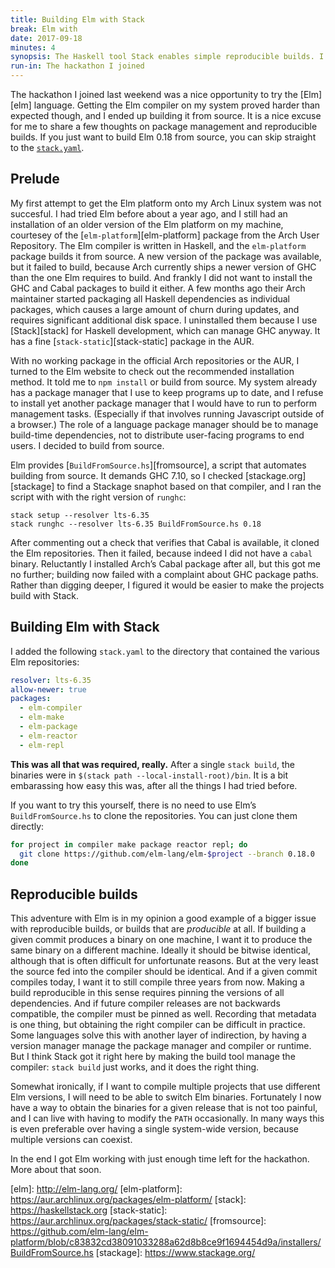 ```yaml
---
title: Building Elm with Stack
break: Elm with
date: 2017-09-18
minutes: 4
synopsis: The Haskell tool Stack enables simple reproducible builds. I used it to build the Elm compiler from source.
run-in: The hackathon I joined
---
```


The hackathon I joined last weekend was a nice opportunity to try the [Elm][elm] language.
Getting the Elm compiler on my system proved harder than expected though,
and I ended up building it from source.
It is a nice excuse for me to share a few thoughts on package management and reproducible builds.
If you just want to build Elm 0.18 from source,
you can skip straight to the [`stack.yaml`](#building-elm-with-stack).

Prelude
-------
My first attempt to get the Elm platform onto my Arch Linux system was not succesful.
I had tried Elm before about a year ago,
and I still had an installation of an older version of the Elm platform on my machine,
courtesey of the [`elm-platform`][elm-platform] package from the Arch User Repository.
The Elm compiler is written in Haskell,
and the `elm-platform` package builds it from source.
A new version of the package was available,
but it failed to build,
because Arch currently ships a newer version of GHC than the one Elm requires to build.
And frankly I did not want to install the GHC and Cabal packages to build it either.
A few months ago their Arch maintainer started packaging all Haskell dependencies as individual packages,
which causes a large amount of churn during updates,
and requires significant additional disk space.
I uninstalled them because I use [Stack][stack] for Haskell development,
which can manage GHC anyway.
It has a fine [`stack-static`][stack-static] package in the AUR.

With no working package in the official Arch repositories or the AUR,
I turned to the Elm website to check out the recommended installation method.
It told me to `npm install` or build from source.
My system already has a package manager that I use to keep programs up to date,
and I refuse to install yet another package manager that I would have to run to perform management tasks.
(Especially if that involves running Javascript outside of a browser.)
The role of a language package manager should be to manage build-time dependencies,
not to distribute user-facing programs to end users.
I decided to build from source.

Elm provides [`BuildFromSource.hs`][fromsource], a script that automates building from source.
It demands GHC 7.10,
so I checked [stackage.org][stackage] to find a Stackage snaphot based on that compiler,
and I ran the script with with the right version of `runghc`:

    stack setup --resolver lts-6.35
    stack runghc --resolver lts-6.35 BuildFromSource.hs 0.18

After commenting out a check that verifies that Cabal is available,
it cloned the Elm repositories.
Then it failed,
because indeed I did not have a `cabal` binary.
Reluctantly I installed Arch’s Cabal package after all,
but this got me no further;
building now failed with a complaint about GHC package paths.
Rather than digging deeper,
I figured it would be easier to make the projects build with Stack.

<h2 id="building-elm-with-stack">Building Elm with Stack</h2>

I added the following `stack.yaml` to the directory that contained the various Elm repositories:

```yaml
resolver: lts-6.35
allow-newer: true
packages:
  - elm-compiler
  - elm-make
  - elm-package
  - elm-reactor
  - elm-repl
```

**This was all that was required, really.**
After a single `stack build`,
the binaries were in `$(stack path --local-install-root)/bin`.
It is a bit embarassing how easy this was,
after all the things I had tried before.

If you want to try this yourself,
there is no need to use Elm’s `BuildFromSource.hs` to clone the repositories.
You can just clone them directly:

```sh
for project in compiler make package reactor repl; do
  git clone https://github.com/elm-lang/elm-$project --branch 0.18.0
done
```

Reproducible builds
-------------------
This adventure with Elm is in my opinion a good example of a bigger issue with reproducible builds,
or builds that are *producible* at all.
If building a given commit produces a binary on one machine,
I want it to produce the same binary on a different machine.
Ideally it should be bitwise identical,
although that is often difficult for unfortunate reasons.
But at the very least the source fed into the compiler should be identical.
And if a given commit compiles today,
I want it to still compile three years from now.
Making a build reproducible in this sense
requires pinning the versions of all dependencies.
And if future compiler releases are not backwards compatible,
the compiler must be pinned as well.
Recording that metadata is one thing,
but obtaining the right compiler can be difficult in practice.
Some languages solve this with another layer of indirection,
by having a version manager manage the package manager and compiler or runtime.
But I think Stack got it right here by making the build tool manage the compiler:
`stack build` just works,
and it does the right thing.

Somewhat ironically,
if I want to compile multiple projects that use different Elm versions,
I will need to be able to switch Elm binaries.
Fortunately I now have a way to obtain the binaries for a given release that is not too painful,
and I can live with having to modify the `PATH` occasionally.
In many ways this is even preferable over having a single system-wide version,
because multiple versions can coexist.

In the end I got Elm working with just enough time left for the hackathon.
More about that soon.

[elm]:          http://elm-lang.org/ <!-- 2017 and not https? D: -->
[elm-platform]: https://aur.archlinux.org/packages/elm-platform/
[stack]:        https://haskellstack.org
[stack-static]: https://aur.archlinux.org/packages/stack-static/
[fromsource]:   https://github.com/elm-lang/elm-platform/blob/c83832cd38091033288a62d8b8ce9f1694454d9a/installers/BuildFromSource.hs
[stackage]:     https://www.stackage.org/
